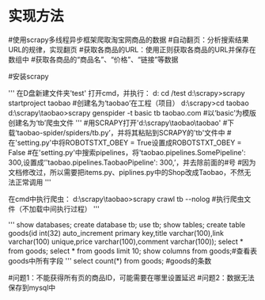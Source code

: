# 实现方法
#使用scrapy多线程异步框架爬取淘宝网商品的数据
#自动翻页：分析搜索结果URL的规律，实现翻页
#获取各商品的URL：使用正则获取各商品的URL并保存在数组中
#获取各商品的“商品名”、“价格”、“链接”等数据

#安装scrapy

'''
在D盘新建文件夹'test'
打开cmd，并执行：
d:
cd /test
d:\scrapy>scrapy startproject taobao #创建名为‘taobao’在工程（项目）
d:\scrapy>cd taobao
d:\scrapy\taobao>scrapy genspider -t basic tb taobao.com #以‘basic’为模版创建名为‘tb’爬虫文件
'''
#用SCRAPY打开'd:\scrapy\taobao\taobao'
#下载‘taobao-spider/spiders/tb.py’，并将其粘贴到SCRAPY的'tb'文件中
#在'setting.py'中将ROBOTSTXT_OBEY = True设置成ROBOTSTXT_OBEY = False
#在'setting.py'中搜索pipelines，将'taobao.pipelines.SomePipeline': 300,设置成‘'taobao.pipelines.TaobaoPipeline': 300,’，并去除前面的#号
#因为文档修改过，所以需要把items.py、piplines.py中的Shop改成Taobao，不然无法正常调用
'''

在cmd中执行爬虫：
d:\scrapy\taobao>scrapy crawl tb --nolog #执行爬虫文件（不加载中间执行过程）
'''

'''
show databases;
create database tb;
use tb;
show tables;
create table goods(id int(32) auto_increment primary key,title varchar(100),link varchar(100) unique,price varchar(100),comment varchar(100));
select * from goods;
select * from goods limit 10;
show columns from goods;#查看表goods中所有字段
'''
select count(*) from goods; #goods的条数

#问题1：不能获得所有页的商品ID，可能需要在哪里设置延迟
#问题2：数据无法保存到mysql中
